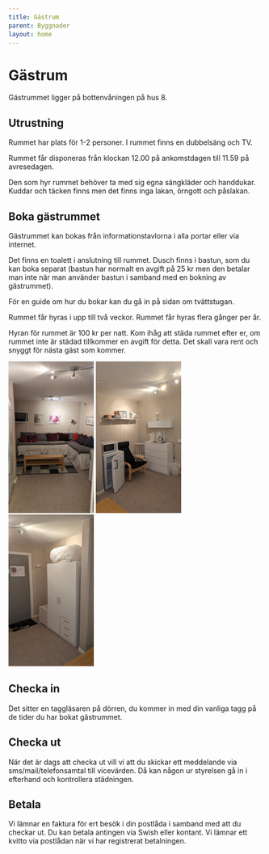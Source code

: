 ```yaml
---
title: Gästrum
parent: Byggnader
layout: home
---
```


# Gästrum

Gästrummet ligger på bottenvåningen på hus 8.

## Utrustning

Rummet har plats för 1-2 personer. I rummet finns en dubbelsäng och TV.

Rummet får disponeras från klockan 12.00 på ankomstdagen till 11.59 på avresedagen.

Den som hyr rummet behöver ta med sig egna sängkläder och handdukar. Kuddar och täcken finns men det finns inga lakan, örngott och påslakan.

## Boka gästrummet

Gästrummet kan bokas från informationstavlorna i alla portar eller via internet.

Det finns en toalett i anslutning till rummet. Dusch finns i bastun, som du kan boka separat (bastun har normalt en avgift på 25 kr men den betalar man inte när man använder bastun i samband med en bokning av gästrummet).

För en guide om hur du bokar kan du gå in på sidan om tvättstugan.

Rummet får hyras i upp till två veckor. Rummet får hyras flera gånger per år.

Hyran för rummet är 100 kr per natt. Kom ihåg att städa rummet efter er, om rummet inte är städad tillkommer en avgift för detta. Det skall vara rent och snyggt för nästa gäst som kommer.

![gastrum-1](assets/gastrum-1x300.jpg)
![gastrum-2](assets/gastrum-2x300.jpg)
![gastrum-3](assets/gastrum-3x300.jpg)

## Checka in

Det sitter en taggläsaren på dörren, du kommer in med din vanliga tagg på de tider du har bokat gästrummet.

## Checka ut

När det är dags att checka ut vill vi att du skickar ett meddelande via sms/mail/telefonsamtal till vicevärden. Då kan någon ur styrelsen gå in i efterhand och kontrollera städningen.

## Betala

Vi lämnar en faktura för ert besök i din postlåda i samband med att du checkar ut. Du kan betala antingen via Swish eller kontant. Vi lämnar ett kvitto via postlådan när vi har registrerat betalningen.
